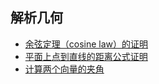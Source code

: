## 解析几何

- [余弦定理（cosine law）的证明](cosine_law)
- [平面上点到直线的距离公式证明](point_line_distance)
- [计算两个向量的夹角](vectorial_angle_cosine)
